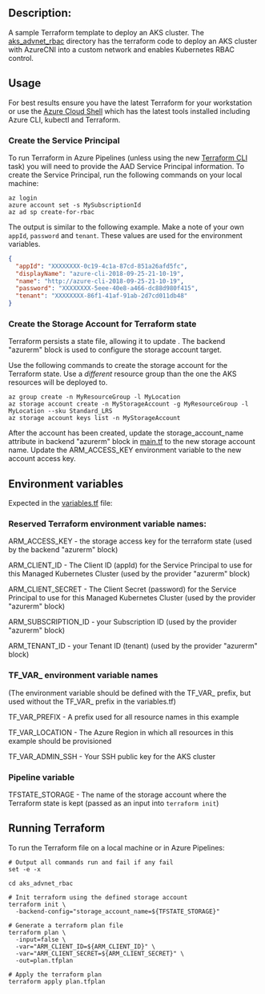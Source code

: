 ## Description:

A sample Terraform template to deploy an AKS cluster. The [aks_advnet_rbac](/aks_advnet_rbac/) directory has the terraform code to deploy an AKS cluster with AzureCNI into a custom network and enables Kubernetes RBAC control. 


## Usage

For best results ensure you have the latest Terraform for your workstation or use the [Azure Cloud Shell](https://shell.azure.com/) which has the latest tools installed including Azure CLI, kubectl and Terraform.


### Create the Service Principal
To run Terraform in Azure Pipelines (unless using the new [Terraform CLI](https://marketplace.visualstudio.com/items?itemName=jlorich.TerraformCli) task) you will need to provide the AAD Service Principal information. To create the Service Principal, run the following commands on your local machine:

```
az login
azure account set -s MySubscriptionId
az ad sp create-for-rbac
```

The output is similar to the following example. Make a note of your own `appId`, `password` and `tenant`. These values are used for the environment variables.

```json
{
  "appId": "XXXXXXXX-0c19-4c1a-87cd-851a26afd5fc",
  "displayName": "azure-cli-2018-09-25-21-10-19",
  "name": "http://azure-cli-2018-09-25-21-10-19",
  "password": "XXXXXXXX-5eee-40e8-a466-dc88d980f415",
  "tenant": "XXXXXXXX-86f1-41af-91ab-2d7cd011db48"
}
```

### Create the Storage Account for Terraform state

Terraform persists a state file, allowing it to update . The backend "azurerm" block is used to configure the storage account target. 

Use the following commands to create the storage account for the Terraform state. Use a *different* resource group than the one the AKS resources will be deployed to. 

```
az group create -n MyResourceGroup -l MyLocation
az storage account create -n MyStorageAccount -g MyResourceGroup -l MyLocation --sku Standard_LRS
az storage account keys list -n MyStorageAccount
```

After the account has been created, update the storage_account_name attribute in backend "azurerm" block in [main.tf](/aks_advnet_rbac/main.tf) to the new storage account name. Update the ARM_ACCESS_KEY environment variable to the new account access key. 

## Environment variables 
Expected in the [variables.tf](/aks_advnet_rbac/variables.tf) file:

### Reserved Terraform environment variable names:
ARM_ACCESS_KEY - the storage access key for the terraform state (used by the   backend "azurerm" block)

ARM_CLIENT_ID - The Client ID (appId) for the Service Principal to use for this Managed Kubernetes Cluster (used by the provider "azurerm" block)

ARM_CLIENT_SECRET - The Client Secret (password) for the Service Principal to use for this Managed Kubernetes Cluster (used by the provider "azurerm" block) 

ARM_SUBSCRIPTION_ID - your Subscription ID (used by the provider "azurerm" block) 

ARM_TENANT_ID - your Tenant ID (tenant) (used by the provider "azurerm" block) 


### TF_VAR_ environment variable names 
(The environment variable should be defined with the TF_VAR_ prefix, but used without the TF_VAR_ prefix in the variables.tf)

TF_VAR_PREFIX - A prefix used for all resource names in this example

TF_VAR_LOCATION - The Azure Region in which all resources in this example should be provisioned

TF_VAR_ADMIN_SSH - Your SSH public key for the AKS cluster

### Pipeline variable
TFSTATE_STORAGE - The name of the storage account where the Terraform state is kept (passed as an input into `terraform init`)


## Running Terraform

To run the Terraform file on a local machine or in Azure Pipelines:

```      
# Output all commands run and fail if any fail
set -e -x

cd aks_advnet_rbac

# Init terraform using the defined storage account 
terraform init \
  -backend-config="storage_account_name=${TFSTATE_STORAGE}"
  
# Generate a terraform plan file
terraform plan \
  -input=false \
  -var="ARM_CLIENT_ID=${ARM_CLIENT_ID}" \
  -var="ARM_CLIENT_SECRET=${ARM_CLIENT_SECRET}" \
  -out=plan.tfplan
  
# Apply the terraform plan
terraform apply plan.tfplan
```

